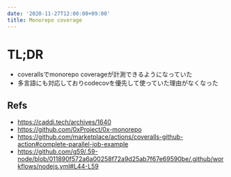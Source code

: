 ```yaml
---
date: '2020-11-27T12:00:00+09:00'
title: Monorepo coverage
---
```


# TL;DR

- coverallsでmonorepo coverageが計測できるようになっていた
- 多言語にも対応しておりcodecovを優先して使っていた理由がなくなった

## Refs

- <https://caddi.tech/archives/1640>
- <https://github.com/0xProject/0x-monorepo>
- <https://github.com/marketplace/actions/coveralls-github-action#complete-parallel-job-example>
- <https://github.com/g59/.59-node/blob/011890f572a6a00258f72a9d25ab7f67e69590be/.github/workflows/nodejs.yml#L44-L59>

